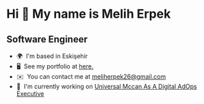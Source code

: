 Hi 👋 My name is Melih Erpek
============================

Software Engineer
-----------------

* 🌍  I'm based in Eskişehir
* 🖥️  See my portfolio at [here.](http://meliherpek.netlify.app)
* ✉️  You can contact me at [meliherpek26@gmail.com](mailto:meliherpek26@gmail.com)
* 🚀  I'm currently working on [Universal Mccan As A Digital AdOps Executive](http:///www.linkedin.com/in/meliherpek/)
